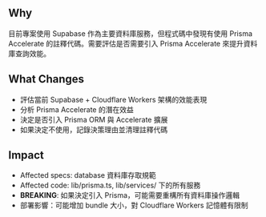 ## Why
目前專案使用 Supabase 作為主要資料庫服務，但程式碼中發現有使用 Prisma Accelerate 的註釋代碼。需要評估是否需要引入 Prisma Accelerate 來提升資料庫查詢效能。

## What Changes
- 評估當前 Supabase + Cloudflare Workers 架構的效能表現
- 分析 Prisma Accelerate 的潛在效益
- 決定是否引入 Prisma ORM 與 Accelerate 擴展
- 如果決定不使用，記錄決策理由並清理註釋代碼

## Impact
- Affected specs: database 資料庫存取規範
- Affected code: lib/prisma.ts, lib/services/ 下的所有服務
- **BREAKING**: 如果決定引入 Prisma，可能需要重構所有資料庫操作邏輯
- 部署影響：可能增加 bundle 大小，對 Cloudflare Workers 記憶體有限制
